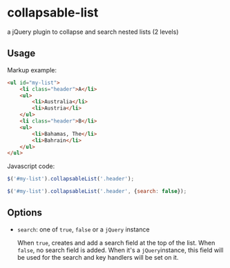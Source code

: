collapsable-list
================

a jQuery plugin to collapse and search nested lists (2 levels)

Usage
------

Markup example:

```html
<ul id="my-list">
    <li class="header">A</li>
    <ul>
        <li>Australia</li>
        <li>Austria</li>
    </ul>
    <li class="header">B</li>
    <ul>
        <li>Bahamas, The</li>
        <li>Bahrain</li>
    </ul>
</ul>
```

Javascript code:

```javascript
$('#my-list').collapsableList('.header');
```

```javascript
$('#my-list').collapsableList('.header', {search: false});
```


Options
--------

*   `search`: one of `true`, `false` or a `jQuery` instance

    When `true`, creates and add a search field at the top of the list. When `false`, no search field is added. When it's a `jQuery`instance, this field will be used for the search and key handlers will be set on it.
